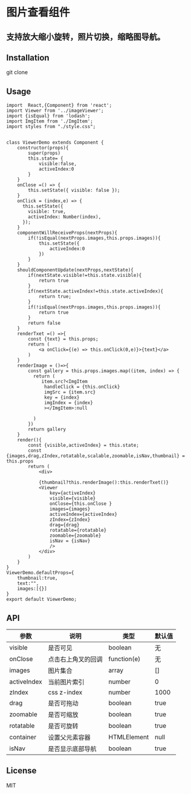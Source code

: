 # 图片查看组件
## 支持放大缩小旋转，照片切换，缩略图导航。
## Installation

git clone

## Usage

```
import  React,{Component} from 'react';
import Viewer from '../imageViewer';
import {isEqual} from 'lodash';
import ImgItem from './ImgItem';
import styles from "./style.css";


class ViewerDemo extends Component {
	constructor(props){
		super(props)
		this.state= {
            visible:false,
            activeIndex:0
		}
	}
	onClose =() => {
        this.setState({ visible: false });
    }
    onClick = (index,e) => {
      this.setState({
        visible: true,
        activeIndex: Number(index),
      });
    }
	componentWillReceiveProps(nextProps){
		if(!isEqual(nextProps.images,this.props.images)){
			this.setState({
				activeIndex:0
			})
		}
	}
	shouldComponentUpdate(nextProps,nextState){
		if(nextState.visible!=this.state.visible){
			return true
		}
		if(nextState.activeIndex!=this.state.activeIndex){
			return true;
		}
		if(!isEqual(nextProps.images,this.props.images)){
			return true
		}
		return false
	}
	renderTxet =() =>{
		const {text} = this.props;
		return (
			<a onClick={(e) => this.onClick(0,e)}>{text}</a>
		)
	}
	renderImage = ()=>{
		const gallery = this.props.images.map((item, index) => {
		  return (
			 item.src?<ImgItem
			  handleClick = {this.onClick}
			  imgSrc = {item.src}
			  key = {index}
			  imgIndex = {index}
			  ></ImgItem>:null

		  )
		})
		return gallery
	}
	render(){
		const {visible,activeIndex} = this.state;
		const {images,drag,zIndex,rotatable,scalable,zoomable,isNav,thumbnail} = this.props
		return (
			<div>

			{thumbnail?this.renderImage():this.renderTxet()}
			<Viewer
				key={activeIndex}
				visible={visible}
				onClose={this.onClose }
				images={images}
				activeIndex={activeIndex}
				zIndex={zIndex}
				drag={drag}
				rotatable={rotatable}
				zoomable={zoomable}
				isNav = {isNav}
				/>
			</div>
		)
	}
}
ViewerDemo.defaultProps={
	thumbnail:true,
	text:"",
	images:[{}]
}
export default ViewerDemo;

```

## API

 参数 |  说明 | 类型 | 默认值
---|---|---|---
visible | 是否可见 | boolean |无
onClose | 点击右上角叉的回调 | function(e) | 无
images | 图片集合 | array | []
activeIndex | 当前图片索引 | number | 0
zIndex | css z-index| number |1000
drag | 是否可拖动 | boolean |true
zoomable| 是否可缩放 | boolean |true
rotatable |是否可旋转 |boolean | true
container |设置父元素容器 | HTMLElement |null
isNav | 是否显示底部导航 | boolean |true

## License
MIT
